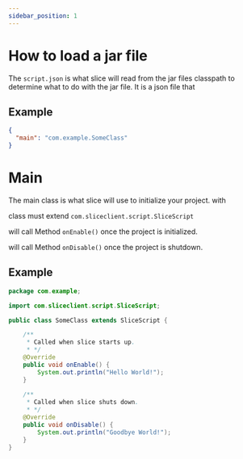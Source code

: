 ```yaml
---
sidebar_position: 1
---
```


# How to load a jar file

The `script.json` is what slice will read from the jar files classpath
to determine what to do with the jar file. It is a json file that

## Example

```json
{
  "main": "com.example.SomeClass"
}
```


# Main

The main class is what slice will use to initialize your project. with

class must extend `com.sliceclient.script.SliceScript`

will call Method `onEnable()` once the project is initialized.

will call Method `onDisable()` once the project is shutdown.

## Example

```java
package com.example;

import com.sliceclient.script.SliceScript;

public class SomeClass extends SliceScript {

    /**
     * Called when slice starts up.
     * */
    @Override
    public void onEnable() {
        System.out.println("Hello World!");
    }
    
    /**
     * Called when slice shuts down.
     * */
    @Override
    public void onDisable() {
        System.out.println("Goodbye World!");
    }
}
```